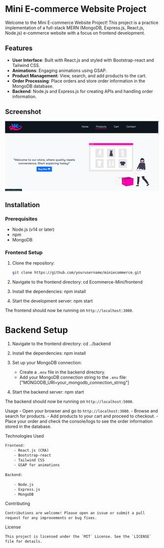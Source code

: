 # Mini E-commerce Website Project

Welcome to the Mini E-commerce Website Project! This project is a practice implementation of a full-stack MERN (MongoDB, Express.js, React.js, Node.js) e-commerce website with a focus on frontend development.

## Features

- **User Interface**: Built with React.js and styled with Bootstrap-react and Tailwind CSS.
- **Animations**: Engaging animations using GSAP.
- **Product Management**: View, search, and add products to the cart.
- **Order Processing**: Place orders and store order information in the MongoDB database.
- **Backend**: Node.js and Express.js for creating APIs and handling order information.

## Screenshot

![Screenshot of the application](/frontend/src/templates/Screenshot.png)

## Installation

### Prerequisites

- Node.js (v14 or later)
- npm
- MongoDB

### Frontend Setup

1. Clone the repository:
   ```bash
   git clone https://github.com/yourusername/miniecommerce.git

2. Navigate to the frontend directory:
    cd Ecommerce-Mini/frontend

3. Install the dependencies:
    npm install

4. Start the development server:
    npm start

The frontend should now be running on `http://localhost:3000`.


# Backend Setup

1. Navigate to the frontend directory:
    cd ../backend

2. Install the dependencies:
    npm install

3. Set up your MongoDB connection:
    - Create a `.env` file in the backend directory.
    - Add your MongoDB connection string to the `.env` file:
        ["MONGODB_URI=your_mongodb_connection_string"]
    
4. Start the backend server:
    npm start

The backend should now be running on `http://localhost:5000`.

Usage
    - Open your browser and go to `http://localhost:3000`.
    - Browse and search for products.
    - Add products to your cart and proceed to checkout.
    - Place your order and check the console/logs to see the order information stored in the database.

Technologies Used

    Frontend:
        - React.js (CRA)
        - Bootstrap-react
        - Tailwind CSS
        - GSAP for animations

    Backend:

        - Node.js
        - Express.js
        - MongoDB

Contributing

    Contributions are welcome! Please open an issue or submit a pull request for any improvements or bug fixes.

License

    This project is licensed under the `MIT` License. See the `LICENSE` file for details.
